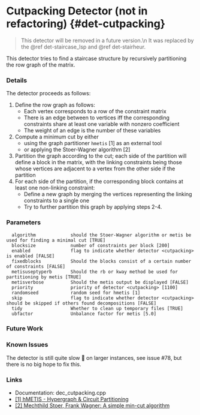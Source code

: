 # Cutpacking Detector (not in refactoring) {#det-cutpacking}
> This detector will be removed in a future version.\n
> It was replaced by the @ref det-staircase_lsp and @ref det-stairheur.

This detector tries to find a staircase structure by recursively partitioning the row graph of the matrix.

### Details

The detector proceeds as follows:

 1. Define the row graph as follows:
    * Each vertex corresponds to a row of the constraint matrix
    * There is an edge between to vertices iff the corresponding constraints share at least one variable with nonzero coefficient
    * The weight of an edge is the number of these variables
 2. Compute a minimum cut by either
    * using the graph partitioner `hmetis` [1] as an external tool
    * or applying the Stoer-Wagner algorithm [2]
 3. Partition the graph according to the cut; each side of the partition will define a block in the matrix, with the linking constraints being those whose vertices are adjacent to a vertex from the other side if the partition
 4. For each side of the partition, if the corresponding block contains at least one non-linking constraint:
    * Define a new graph by merging the vertices representing the linking constraints to a single one
    * Try to further partition this graph by applying steps 2-4.

### Parameters
```
  algorithm             should the Stoer-Wagner algorithm or metis be used for finding a minimal cut [TRUE]
  blocksize             number of constraints per block [200]
  enabled               flag to indicate whether detector <cutpacking> is enabled [FALSE]
  fixedblocks           Should the blocks consist of a certain number of constraints [FALSE]
  metisuseptyperb       Should the rb or kway method be used for partitioning by metis [TRUE]
  metisverbose          Should the metis output be displayed [FALSE]
  priority              priority of detector <cutpacking> [1100]
  randomseed            random seed for hmetis [1]
  skip                  flag to indicate whether detector <cutpacking> should be skipped if others found decompositions [FALSE]
  tidy                  Whether to clean up temporary files [TRUE]
  ubfactor              Unbalance factor for metis [5.0]
```
### Future Work

### Known Issues

The detector is still quite slow :snail: on larger instances, see issue #78, but there is no big hope to fix this.

### Links
 * Documentation: dec_cutpacking.cpp
 * [[1] hMETIS - Hypergraph & Circuit Partitioning](http://glaros.dtc.umn.edu/gkhome/metis/hmetis/overview)
 * [[2] Mechthild Stoer, Frank Wagner: A simple min-cut algorithm](http://dl.acm.org/ft_gateway.cfm?id=263872&ftid=11827&dwn=1&CFID=576236458&CFTOKEN=91189897)
